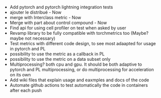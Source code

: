 - Add pytorch and pytorch lightning integration tests
- ajouter le distribué - Now
- merge with Interclass metric - Now
- Merge with part about control compound - Now
- Find api for using cell profiler on test when asked by user
- Revamp library to be fully compatible with torchmetrics too (Maybe? maybe not necessary)
- Test metrics with different code design, to see most adaapted for usage in pytorch and PL
- possibility to use the metric as a callback in PL
- possibility to use the metric on a data subset only
- Multiprocessing? both cpu and gpu. It should be both adaptive to pytorch and PL multiprocessing, or do multiprocessing for acceleration on its own
- Add wiki files that explain usage and eaxmples and docs of the code
- Automate github actions to test automatically the code in containers after each push